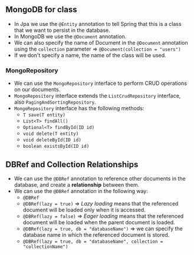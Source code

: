 
## MongoDB for class

- In Jpa we use the `@Entity` annotation to tell Spring that this is a class that we want to persist in the database. 
- In MongoDB we use the `@Document` annotation.
- We can also specify the name of Document in the `@Document` annotation using the `collection` parameter => `@Document(collection = "users")`
- If we don't specify a name, the name of the class will be used.

### MongoRepository

- We can use the `MongoRepository` interface to perform CRUD operations on our documents.
- `MongoRepository` interface extends the `ListCrudRepository` interface, also `PagingAndSortingRepository`.
- `MongoRepository` interface has the following methods:
    - `T save(T entity)`
    - `List<T> findAll()`
    - `Optional<T> findById(ID id)`
    - `void delete(T entity)`
    - `void deleteById(ID id)`
    - `boolean existsById(ID id)`

## DBRef and Collection Relationships

- We can use the `@DBRef` annotation to reference other documents in the database, and create a **relationship** between them.
- We can use the `@DBRef` annotation in the following way:
    - `@DBRef`
    - `@DBRef(lazy = true)` => _Lazy loading_ means that the referenced document will be loaded only when it is accessed.
    - `@DBRef(lazy = false)` => _Eager loading_ means that the referenced document will be loaded when the parent document is loaded.
    - `@DBRef(lazy = true, db = "databaseName")` => we can specify the database name in which the referenced document is stored.
    - `@DBRef(lazy = true, db = "databaseName", collection = "collectionName")` 
















































